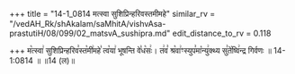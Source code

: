 +++
title = "14-1_0814 मत्स्वा सुशिप्रिन्हरिवस्तमीमहे"
similar_rv = "/vedAH_Rk/shAkalam/saMhitA/vishvAsa-prastutiH/08/099/02_matsvA_sushipra.md"
edit_distance_to_rv = 0.118

+++
म꣡त्स्वा꣢ सुशिप्रिन्हरिव꣣स्त꣡मी꣢महे꣣ त्व꣡या꣢ भूषन्ति वे꣣ध꣡सः꣢। त꣢व꣣ श्र꣡वा꣢ꣳस्युप꣣मा꣡न्यु꣢क्थ्य सु꣣ते꣡ष्वि꣢न्द्र गिर्वणः ॥ 14-1:0814 ॥ ॥14 (ल)॥

<div class="js_include " url="/vedAH_Rk/shAkalam/saMhitA/vishvAsa-prastutiH/08/099/02_matsvA_sushipra.md"  newLevelForH1="2" title="विश्वास-शाकल-प्रस्तुतिः"  > </div>
